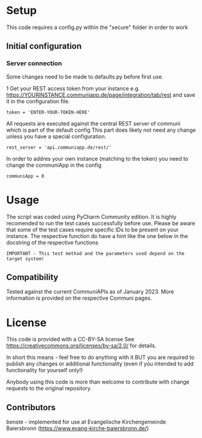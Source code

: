 # Setup

This code requires a config.py within the "secure" folder in order to work

## Initial configuration

### Server connection
Some changes need to be made to defaults.py before first use.

1 Get your REST access token from your instance
e.g. https://YOURINSTANCE.communiapp.de/page/integration/tab/rest
and save it in the configuration file.

```
token = 'ENTER-YOUR-TOKEN-HERE'
```

All requests are executed against the central REST server of communi which is part of the default config
This part does likely not need any change unless you have a special configuration.
```
rest_server = 'api.communiapp.de/rest/'
```

In order to addres your own instance (matching to the token) you need to change the communiApp in the config
```
communiApp = 0
```

# Usage

The script was coded using PyCharm Community edition. It is highly recomended to run the test cases successfully before use.
Please be aware that some of the test cases require specific IDs to be present on your instance.
The respective function do have a hint like the one below in the docstring of the respective functions
```
IMPORTANT - This test method and the parameters used depend on the target system!
```

## Compatibility

Tested against the current CommuniAPIs as of January 2023.
More information is provided on the respective Communi pages.

# License

This code is provided with a CC-BY-SA license
See https://creativecommons.org/licenses/by-sa/2.0/ for details.

In short this means - feel free to do anything with it
BUT you are required to publish any changes or additional functionality (even if you intended to add functionality for
yourself only!)

Anybody using this code is more than welcome to contribute with change requests to the original repository.

## Contributors 
benste - implemented for use at Evangelische Kirchengemeinde Baiersbronn (https://www.evang-kirche-baiersbronn.de/)